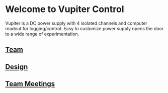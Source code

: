 # Welcome to Vupiter Control


Vupiter is a DC power supply with 4 isolated channels and computer readout for logging/control. 
Easy to customize power supply opens the door to a wide range of experimentation.




## [Team](https://ams0187.github.io/Vupiter/members)         
## [Design](https://ams0187.github.io/Vupiter/design) 
## [Team Meetings](https://ams0187.github.io/Vupiter/minutes)
